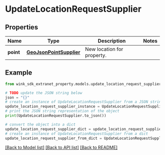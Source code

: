 # UpdateLocationRequestSupplier


## Properties

Name | Type | Description | Notes
------------ | ------------- | ------------- | -------------
**point** | [**GeoJsonPointSupplier**](GeoJsonPointSupplier.md) | New location for property. | 

## Example

```python
from wink_sdk_extranet_property.models.update_location_request_supplier import UpdateLocationRequestSupplier

# TODO update the JSON string below
json = "{}"
# create an instance of UpdateLocationRequestSupplier from a JSON string
update_location_request_supplier_instance = UpdateLocationRequestSupplier.from_json(json)
# print the JSON string representation of the object
print(UpdateLocationRequestSupplier.to_json())

# convert the object into a dict
update_location_request_supplier_dict = update_location_request_supplier_instance.to_dict()
# create an instance of UpdateLocationRequestSupplier from a dict
update_location_request_supplier_from_dict = UpdateLocationRequestSupplier.from_dict(update_location_request_supplier_dict)
```
[[Back to Model list]](../README.md#documentation-for-models) [[Back to API list]](../README.md#documentation-for-api-endpoints) [[Back to README]](../README.md)


